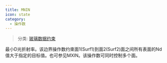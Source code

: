```yaml
---
title: MNIN
icon: state
category:
  - 操作数
---
```


> 分类: [玻璃数据约束](/hb/operands/130/872/  "Zemax 操作数 玻璃数据约束")

最小D光折射率。该边界操作数约束面1(Surf1)到面2(Surf2)面之间所有表面的Nd值大于指定的目标值。也可参见MXIN。该操作数可同时控制多个面。